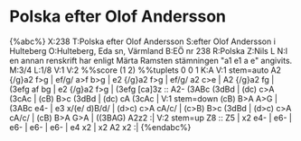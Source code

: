 # Polska efter Olof Andersson

{%abc%}
X:238
T:Polska efter Olof Andersson
S:efter Olof Andersson i Hulteberg
O:Hulteberg, Eda sn, Värmland
B:EÖ nr 238
R:Polska
Z:Nils L
N:I en annan renskrift har enligt Märta Ramsten stämningen "a1 e1 a e" angivits.
M:3/4
L:1/8 
V:1
V:2
%%score (1 2)
%%tuplets 0 0 1
K:A
V:1 stem=auto
A2 {/g}a2 f>g | ef/g/ a>f b>g | e2 {/g}a2 f>g | ef/g/ a2 c>e |
A2 {/g}a2 fg | (3efg af bg | e2 {/g}a2 f>g | (3efg [ca]3z ::
A2- (3ABc (3dBd | (dc) c>A (3cAc | (cB) B>c (3dBd | (dc) cA (3cAc |
V:1 stem=down
(cB) B>A A>G | (3ABc e4- | e3 x/(e/ d)B/d/ | (d>c) c>A cA/c/ |
(c>B) B>c (3dBd | (d>c) c>A cA/c/ | (cB) B>A G>A | ((3BAG) A2z2 :|
V:2 stem=up
Z8 :: Z5 | x2 e4- | e6- | e6- | e6- | e6- | e4 x2 | x2 A2 x2 :|
{%endabc%}
